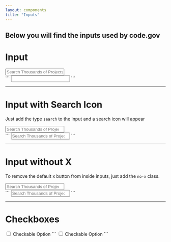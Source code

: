 ```yaml
---
layout: components
title: "Inputs"
---
```


## Below you will find the inputs used by code.gov

# Input
<div class="banner">
  <input placeholder="Search Thousands of Projects...">
</div>
```
<input>
```

---

# Input with Search Icon
Just add the type `search` to the input and a search icon will appear
<div class="banner">
  <input type="search" placeholder="Search Thousands of Projects...">
</div>
```
<input type="search" placeholder="Search Thousands of Projects...">
```

---

# Input without X
To remove the default x button from inside inputs, just add the `no-x` class.
<div class="banner">
  <input class="no-x" type="search" placeholder="Search Thousands of Projects...">
</div>
```
<input class="no-x" type="search" placeholder="Search Thousands of Projects...">
```

---

# Checkboxes
<input id="checkbox-1" type="checkbox">
<label for="checkbox-1">Checkable Option</label>
```
<input type="checkbox">
<label>Checkable Option</label>
```
